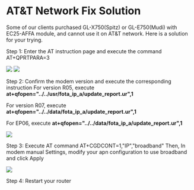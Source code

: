 # AT&T Network Fix Solution

<p>Some of our clients purchased GL-X750(Spitz) or GL-E750(Mudi) with EC25-AFFA module, and cannot use it on AT&T network. Here is a solution for your trying. </p>

Step 1:
Enter the AT instruction page and execute the command AT+QPRTPARA=3

<img src="https://static.gl-inet.com/docs/en/3/troubleshooting/ATT_Network_Fix/attfix0.png"/>

<img src="https://static.gl-inet.com/docs/en/3/troubleshooting/ATT_Network_Fix/attfix1.png"/>

Step 2:
Confirm the modem version and execute the corresponding instruction
For version R05, execute <b>at+qfopen="../../usr/fota_ip_a/update_report.ur",1</b>

For version R07, execute <b>at+qfopen="../../data/fota_ip_a/update_report.ur",1</b>

For EP06, execute <b>at+qfopen="../../data/fota_ip_a/update_report.ur",1</b>

<img src="https://static.gl-inet.com/docs/en/3/troubleshooting/ATT_Network_Fix/attfix2.png"/>

Step 3:
Execute AT command AT+CGDCONT=1,"IP","broadband"
Then, In modem manual Settings, modify your apn configuration to use broadband and click Apply

<img src="https://static.gl-inet.com/docs/en/3/troubleshooting/ATT_Network_Fix/attfix3.png"/>

Step 4:
Restart your router

